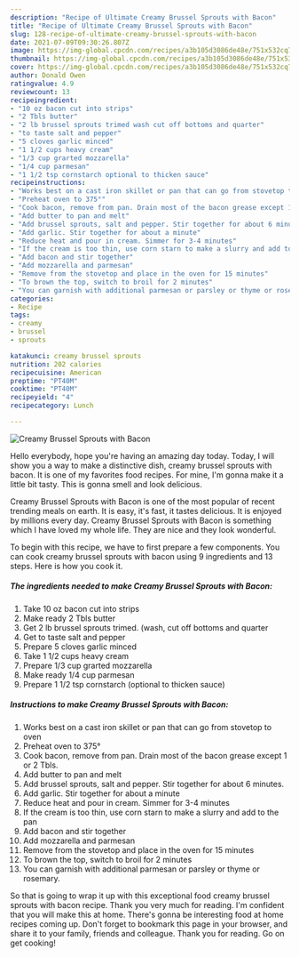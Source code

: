 ```yaml
---
description: "Recipe of Ultimate Creamy Brussel Sprouts with Bacon"
title: "Recipe of Ultimate Creamy Brussel Sprouts with Bacon"
slug: 128-recipe-of-ultimate-creamy-brussel-sprouts-with-bacon
date: 2021-07-09T09:30:26.807Z
image: https://img-global.cpcdn.com/recipes/a3b105d3086de48e/751x532cq70/creamy-brussel-sprouts-with-bacon-recipe-main-photo.jpg
thumbnail: https://img-global.cpcdn.com/recipes/a3b105d3086de48e/751x532cq70/creamy-brussel-sprouts-with-bacon-recipe-main-photo.jpg
cover: https://img-global.cpcdn.com/recipes/a3b105d3086de48e/751x532cq70/creamy-brussel-sprouts-with-bacon-recipe-main-photo.jpg
author: Donald Owen
ratingvalue: 4.9
reviewcount: 13
recipeingredient:
- "10 oz bacon cut into strips"
- "2 Tbls butter"
- "2 lb brussel sprouts trimed wash cut off bottoms and quarter"
- "to taste salt and pepper"
- "5 cloves garlic minced"
- "1 1/2 cups heavy cream"
- "1/3 cup grarted mozzarella"
- "1/4 cup parmesan"
- "1 1/2 tsp cornstarch optional to thicken sauce"
recipeinstructions:
- "Works best on a cast iron skillet or pan that can go from stovetop to oven"
- "Preheat oven to 375°"
- "Cook bacon, remove from pan. Drain most of the bacon grease except 1 or 2 Tbls."
- "Add butter to pan and melt"
- "Add brussel sprouts, salt and pepper. Stir together for about 6 minutes."
- "Add garlic. Stir together for about a minute"
- "Reduce heat and pour in cream. Simmer for 3-4 minutes"
- "If the cream is too thin, use corn starn to make a slurry and add to the pan"
- "Add bacon and stir together"
- "Add mozzarella and parmesan"
- "Remove from the stovetop and place in the oven for 15 minutes"
- "To brown the top, switch to broil for 2 minutes"
- "You can garnish with additional parmesan or parsley or thyme or rosemary."
categories:
- Recipe
tags:
- creamy
- brussel
- sprouts

katakunci: creamy brussel sprouts 
nutrition: 202 calories
recipecuisine: American
preptime: "PT40M"
cooktime: "PT40M"
recipeyield: "4"
recipecategory: Lunch

---
```



![Creamy Brussel Sprouts with Bacon](https://img-global.cpcdn.com/recipes/a3b105d3086de48e/751x532cq70/creamy-brussel-sprouts-with-bacon-recipe-main-photo.jpg)

Hello everybody, hope you're having an amazing day today. Today, I will show you a way to make a distinctive dish, creamy brussel sprouts with bacon. It is one of my favorites food recipes. For mine, I'm gonna make it a little bit tasty. This is gonna smell and look delicious.



Creamy Brussel Sprouts with Bacon is one of the most popular of recent trending meals on earth. It is easy, it's fast, it tastes delicious. It is enjoyed by millions every day. Creamy Brussel Sprouts with Bacon is something which I have loved my whole life. They are nice and they look wonderful.


To begin with this recipe, we have to first prepare a few components. You can cook creamy brussel sprouts with bacon using 9 ingredients and 13 steps. Here is how you cook it.

<!--inarticleads1-->

##### The ingredients needed to make Creamy Brussel Sprouts with Bacon:

1. Take 10 oz bacon cut into strips
1. Make ready 2 Tbls butter
1. Get 2 lb brussel sprouts trimed. (wash, cut off bottoms and quarter
1. Get to taste salt and pepper
1. Prepare 5 cloves garlic minced
1. Take 1 1/2 cups heavy cream
1. Prepare 1/3 cup grarted mozzarella
1. Make ready 1/4 cup parmesan
1. Prepare 1 1/2 tsp cornstarch (optional to thicken sauce)




<!--inarticleads2-->

##### Instructions to make Creamy Brussel Sprouts with Bacon:

1. Works best on a cast iron skillet or pan that can go from stovetop to oven
1. Preheat oven to 375°
1. Cook bacon, remove from pan. Drain most of the bacon grease except 1 or 2 Tbls.
1. Add butter to pan and melt
1. Add brussel sprouts, salt and pepper. Stir together for about 6 minutes.
1. Add garlic. Stir together for about a minute
1. Reduce heat and pour in cream. Simmer for 3-4 minutes
1. If the cream is too thin, use corn starn to make a slurry and add to the pan
1. Add bacon and stir together
1. Add mozzarella and parmesan
1. Remove from the stovetop and place in the oven for 15 minutes
1. To brown the top, switch to broil for 2 minutes
1. You can garnish with additional parmesan or parsley or thyme or rosemary.




So that is going to wrap it up with this exceptional food creamy brussel sprouts with bacon recipe. Thank you very much for reading. I'm confident that you will make this at home. There's gonna be interesting food at home recipes coming up. Don't forget to bookmark this page in your browser, and share it to your family, friends and colleague. Thank you for reading. Go on get cooking!
